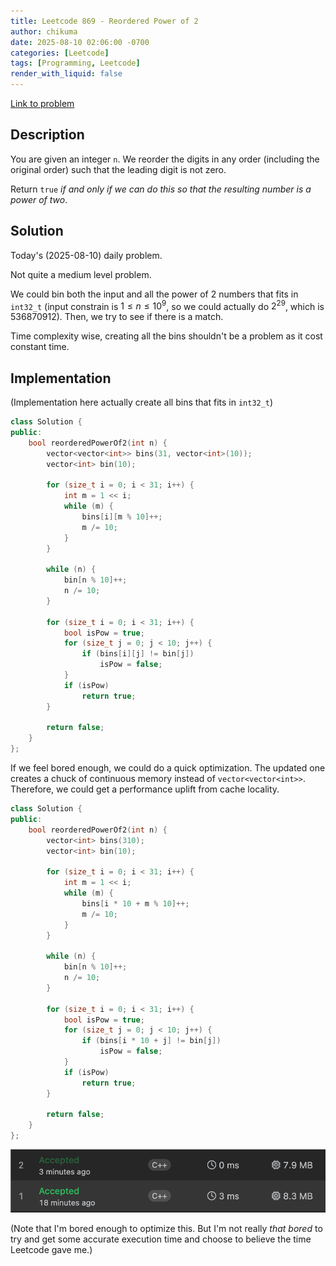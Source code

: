 ```yaml
---
title: Leetcode 869 - Reordered Power of 2
author: chikuma
date: 2025-08-10 02:06:00 -0700
categories: [Leetcode]
tags: [Programming, Leetcode]
render_with_liquid: false
---
```


[Link to problem](https://leetcode.com/problems/reordered-power-of-2/)

## Description

You are given an integer `n`. We reorder the digits in any order (including the
original order) such that the leading digit is not zero.

Return `true` *if and only if we can do this so that the resulting number is a power of two*.

## Solution

Today's (2025-08-10) daily problem.

Not quite a medium level problem.

We could bin both the input and all the power of 2 numbers that fits in 
`int32_t` (input constrain is $1 \leq n \leq 10^9$, so we could actually do 
$2^{29}$, which is 536870912). Then, we try to see if there is a match.

Time complexity wise, creating all the bins shouldn't be a problem as it cost
constant time.

## Implementation

(Implementation here actually create all bins that fits in `int32_t`)

```cpp
class Solution {
public:
    bool reorderedPowerOf2(int n) {
        vector<vector<int>> bins(31, vector<int>(10));
        vector<int> bin(10);

        for (size_t i = 0; i < 31; i++) {
            int m = 1 << i;
            while (m) {
                bins[i][m % 10]++;
                m /= 10;
            }
        }

        while (n) {
            bin[n % 10]++;
            n /= 10;
        }

        for (size_t i = 0; i < 31; i++) {
            bool isPow = true;
            for (size_t j = 0; j < 10; j++) {
                if (bins[i][j] != bin[j]) 
                    isPow = false;
            }
            if (isPow)
                return true;
        }

        return false;
    }
};
```

If we feel bored enough, we could do a quick optimization.
The updated one creates a chuck of continuous memory instead of 
`vector<vector<int>>`. Therefore, we could get a performance uplift from cache
locality.

```cpp
class Solution {
public:
    bool reorderedPowerOf2(int n) {
        vector<int> bins(310);
        vector<int> bin(10);

        for (size_t i = 0; i < 31; i++) {
            int m = 1 << i;
            while (m) {
                bins[i * 10 + m % 10]++;
                m /= 10;
            }
        }

        while (n) {
            bin[n % 10]++;
            n /= 10;
        }

        for (size_t i = 0; i < 31; i++) {
            bool isPow = true;
            for (size_t j = 0; j < 10; j++) {
                if (bins[i * 10 + j] != bin[j]) 
                    isPow = false;
            }
            if (isPow)
                return true;
        }

        return false;
    }
};
```

![Performance uplift](/assets/img/post-images/2025-08-10-leetcode-869/leetcode-869.png)

(Note that I'm bored enough to optimize this. But I'm not really *that bored* to
try and get some accurate execution time and choose to believe the time 
Leetcode gave me.)
